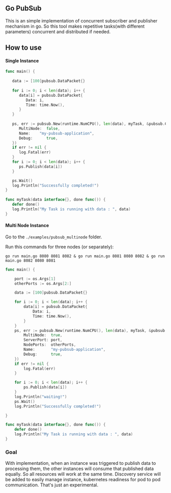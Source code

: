 ## Go PubSub

This is an simple implementation of concurrent subscriber and publisher mechanism in go. So this tool makes repetitive tasks(with different parameters) concurrent and distributed if needed. 

## How to use

#### Single Instance
```go
func main() {  
  
   data := [100]pubsub.DataPacket{}  
  
   for i := 0; i < len(data); i++ {  
      data[i] = pubsub.DataPacket{  
         Data: i,  
         Time: time.Now(),  
      }  
   }  
  
   ps, err := pubsub.New(runtime.NumCPU(), len(data), myTask, &pubsub.Config{  
      MultiNode:  false,  
      Name:    "my-pubsub-application",  
      Debug:      true,  
   })  
   if err != nil {  
      log.Fatal(err)  
   }
   for i := 0; i < len(data); i++ {  
      ps.Publish(data[i])  
   }  

   ps.Wait()  
   log.Println("Successfully completed!")
}  
  
func myTask(data interface{}, done func()) {  
   defer done()  
   log.Println("My Task is running with data : ", data)  
} 
```

#### Multi Node Instance

Go to the `./examples/pubsub_multinode` folder.

Run this commands for three nodes (or separately):

```
go run main.go 8080 8081 8082 & go run main.go 8081 8080 8082 & go run main.go 8082 8080 8081
```

```go
func main() {

	port := os.Args[1]
	otherPorts := os.Args[2:]

	data := [100]pubsub.DataPacket{}

	for i := 0; i < len(data); i++ {
		data[i] = pubsub.DataPacket{
			Data: i,
			Time: time.Now(),
		}
	}
    ps, err := pubsub.New(runtime.NumCPU(), len(data), myTask, &pubsub.Config{
        MultiNode:  true,
        ServerPort: port,
        NodePorts:  otherPorts,
        Name:       "my-pubsub-application",
        Debug:      true,
    })
    if err != nil {
        log.Fatal(err)
    }

    for i := 0; i < len(data); i++ {
        ps.Publish(data[i])
    }
    log.Println("waiting!")
    ps.Wait()
    log.Println("Successfully completed!")

}

func myTask(data interface{}, done func()) {
	defer done()
	log.Println("My Task is running with data : ", data)
}
```

### Goal
With implementation, when an instance was triggered to publish data to processing them, the other instances will consume that published data equally. So all resources will work at the same time.
Discovery service will be added to easily manage instance, kubernetes readiness for pod to pod communication. That's just an experimental.

